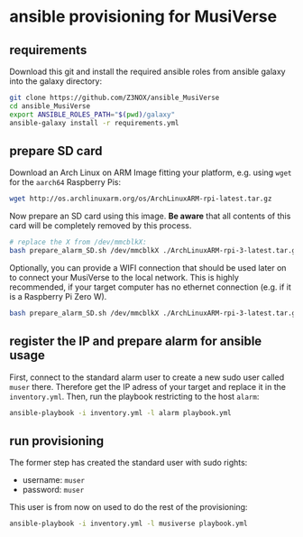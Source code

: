 # ansible provisioning for MusiVerse

## requirements
Download this git and install the required ansible roles from ansible galaxy into the galaxy directory:
```sh
git clone https://github.com/Z3NOX/ansible_MusiVerse
cd ansible_MusiVerse
export ANSIBLE_ROLES_PATH="$(pwd)/galaxy"
ansible-galaxy install -r requirements.yml
```

## prepare SD card
Download an Arch Linux on ARM Image fitting your platform, e.g. using `wget` for the `aarch64` Raspberry Pis: 
```sh
wget http://os.archlinuxarm.org/os/ArchLinuxARM-rpi-latest.tar.gz
```

Now prepare an SD card using this image. **Be aware** that all contents of this card will be completely removed by this process. 

```sh
# replace the X from /dev/mmcblkX:
bash prepare_alarm_SD.sh /dev/mmcblkX ./ArchLinuxARM-rpi-3-latest.tar.gz
```

Optionally, you can provide a WIFI connection that should be used later on to connect your MusiVerse to the local network. This is highly recommended, if your target computer has no ethernet connection (e.g. if it is a Raspberry Pi Zero W).

```sh
bash prepare_alarm_SD.sh /dev/mmcblkX ./ArchLinuxARM-rpi-3-latest.tar.gz MyFancyWifiSSID MyFancyWifiPassphrase
```

## register the IP and prepare alarm for ansible usage
First, connect to the standard alarm user to create a new sudo user called `muser` there.
Therefore get the IP adress of your target and replace it in the `inventory.yml`.
Then, run the playbook restricting to the host `alarm`:
```sh
ansible-playbook -i inventory.yml -l alarm playbook.yml
```

## run provisioning
The former step has created the standard user with sudo rights:
- username: `muser`
- password: `muser`

This user is from now on used to do the rest of the provisioning:

```sh
ansible-playbook -i inventory.yml -l musiverse playbook.yml
```
